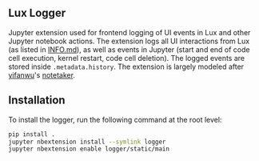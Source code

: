 ## Lux Logger

Jupyter extension used for frontend logging of UI events in Lux and other Jupyter notebook actions. 
The extension logs all UI interactions from Lux (as listed in [INFO.md](INFO.md)), as well as events in Jupyter (start and end of code cell execution, kernel restart, code cell deletion). The logged events are stored inside `.metadata.history`. The extension is largely modeled after [yifanwu](https://github.com/yifanwu/)'s [notetaker](https://github.com/yifanwu/notetaker).

## Installation

To install the logger, run the following command at the root level:

```bash
pip install .
jupyter nbextension install --symlink logger
jupyter nbextension enable logger/static/main
```
